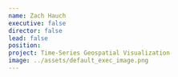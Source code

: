 ```yaml
---
name: Zach Hauch
executive: false
director: false
lead: false
position:  
project: Time-Series Geospatial Visualization
image: ../assets/default_exec_image.png
---
```

